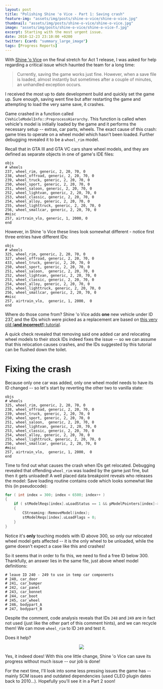 ```yaml
---
layout: post
title: "Polishing Shine 'o Vice - Part 1: Saving crash"
feature-img: "assets/img/posts/shine-o-vice/shine-o-vice.jpg"
thumbnail: "assets/img/posts/shine-o-vice/shine-o-vice.jpg"
image: "assets/img/posts/shine-o-vice/shine-o-vice-f.jpg"
excerpt: Starting with the most urgent issue.
date: 2018-12-23 23:10:00 +0200
twitter: {card: "summary_large_image"}
tags: [Progress Reports]
---
```


With [Shine 'o Vice](https://gtaforums.com/topic/578670-shine-o-vice/) on the final stretch for Act 1 release,
I was asked for help regarding a critical issue which haunted the team for a long time:

> Currently, saving the game works just fine. However, when a save file is loaded, almost instantly but sometimes after a couple of minutes, an unhandled exception occurs.

I received the most up to date development build and quickly set the game up. Sure enough, saving went fine but after restarting the game and attempting to load the very same save,
it crashes.

Game crashed in a function called `CVehicleModelInfo::PreprocessHierarchy`. This function is called when vehicle's model is initially loaded by the game and it performs the necessary setup --
extras, car parts, wheels. The exact cause of this crash: game tries to operate on a wheel model which hasn't been loaded. Further debugging revealed it to be a `wheel_rim` model.

Recall that in GTA III and GTA VC cars share wheel models, and they are defined as separate objects in one of game's IDE files:
```
objs
# wheels
237, wheel_rim, generic, 2, 20, 70, 0
238, wheel_offroad, generic, 2, 20, 70, 0
239, wheel_truck, generic, 2, 20, 70, 0
250, wheel_sport, generic, 2, 20, 70, 0
251, wheel_saloon, generic, 2, 20, 70, 0
252, wheel_lightvan, generic, 2, 20, 70, 0
253, wheel_classic, generic, 2, 20, 70, 0
254, wheel_alloy, generic, 2, 20, 70, 0
255, wheel_lighttruck, generic, 2, 20, 70, 0
256, wheel_smallcar, generic, 2, 20, 70, 0
#misc
257, airtrain_vlo, generic, 1, 2000, 0
end
```

However, in Shine 'o Vice these lines look somewhat different - notice first three entries have different IDs:
```
objs
# wheels
325, wheel_rim, generic, 2, 20, 70, 0
327, wheel_offroad, generic, 2, 20, 70, 0
433, wheel_truck, generic, 2, 20, 70, 0
250, wheel_sport, generic, 2, 20, 70, 0
251, wheel_saloon,  generic, 2, 20, 70, 0
252, wheel_lightvan, generic, 2, 20, 70, 0
253, wheel_classic, generic, 2, 20, 70, 0
254, wheel_alloy, generic, 2, 20, 70, 0
255, wheel_lighttruck, generic, 2, 20, 70, 0
256, wheel_smallcar, generic, 2, 20, 70, 0
#misc
257, airtrain_vlo,  generic, 1, 2000,  0
end
```

Where do those come from? Shine 'o Vice adds **one** new vehicle under ID 237, and the IDs which were picked as a replacement are based on [this very old (**and incorrect!**) tutorial](https://gtaforums.com/topic/191413-adding-not-replacing-extra-vehicles/).

A quick check revealed that removing said one added car and relocating wheel models to their stock IDs indeed fixes the issue -- so we can assume that this relocation causes crashes,
and the IDs suggested by this tutorial can be flushed down the toilet.

# Fixing the crash

Because only one car was added, only one wheel model needs to have its ID changed -- so let's start by reverting the other two to vanilla state:
```
objs
# wheels
325, wheel_rim, generic, 2, 20, 70, 0
238, wheel_offroad, generic, 2, 20, 70, 0
239, wheel_truck, generic, 2, 20, 70, 0
250, wheel_sport, generic, 2, 20, 70, 0
251, wheel_saloon,  generic, 2, 20, 70, 0
252, wheel_lightvan, generic, 2, 20, 70, 0
253, wheel_classic, generic, 2, 20, 70, 0
254, wheel_alloy, generic, 2, 20, 70, 0
255, wheel_lighttruck, generic, 2, 20, 70, 0
256, wheel_smallcar, generic, 2, 20, 70, 0
#misc
257, airtrain_vlo,  generic, 1, 2000,  0
end
```

Time to find out what causes the crash when IDs get relocated. Debugging revealed that offending `wheel_rim` was loaded by the game just fine,
but then it gets unloaded! A well placed data breakpoint reveals who releases the model: Save loading routine contains code which looks somewhat like this (in pseudocode):
```cpp
for ( int index = 300; index < 6500; index++ )
{
    if ( stModelReqs[index].uLoadStatus == 1 && pModelPointers[index]->m_pRWObject != nullptr )
    {
        CStreaming::RemoveModel(index);
        stModelReqs[index].uLoadFlags = 0;
    }
}
```

Notice it's **only** touching models with ID above 300, so only our relocated wheel model gets affected -- it is the only wheel to be unloaded, while the game doesn't expect a case like this
and crashes!

So it seems that in order to fix this, we need to find a free ID below 300. Thankfully, an answer lies in the same file, just above wheel model definitions:
```
# leave ID 240 - 249 to use in temp car components
# 240, car_door
# 241, car_bumper
# 242, car_panel
# 243, car_bonnet
# 244, car_boot
# 245, car_wheel
# 246, bodypart_A
# 247, bodypart_B
```

Despite the comment, code analysis reveals that IDs `248` and `249` are in fact not used (just like the other part of this comment hints),
and we can recycle them! We can move `wheel_rim` to ID `249` and test it.

Does it help?
<p align="center">
<img src="{% link assets/img/posts/shine-o-vice/sov-screen.jpg %}"><br>
</p>

Yes, it indeed does! With this one little change, Shine 'o Vice can save its progress without much issue -- our job is done!

For the next time, I'll look into some less pressing issues the game has -- mainly SCM issues and outdated dependencies (used CLEO plugin dates back to 2010...).
Hopefully you'll see it in a Part 2 soon!